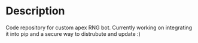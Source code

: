 # Description
Code repository for custom apex RNG bot. Currently working on integrating it into pip and a secure way to distrubute and update :)